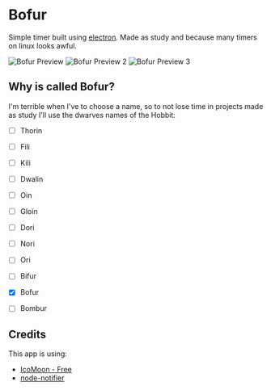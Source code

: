 # Bofur

Simple timer built using [electron](http://electron.atom.io/). Made as study and because many timers on linux looks awful.

![Bofur Preview](https://cloud.githubusercontent.com/assets/3224086/12160940/d8b01390-b4d7-11e5-90b7-439a95a20a99.png)
![Bofur Preview 2](https://cloud.githubusercontent.com/assets/3224086/12160941/d8b19418-b4d7-11e5-8c53-e9f02382fe40.png)
![Bofur Preview 3](https://cloud.githubusercontent.com/assets/3224086/12160939/d8aea500-b4d7-11e5-9699-d005a67ca1aa.png)

## Why is called Bofur?

I'm terrible when I've to choose a name, so to not lose time in projects made as study I'll use the dwarves names of the Hobbit:

- [ ] Thorin
- [ ] Fili
- [ ] Kili
- [ ] Dwalin
- [ ] Oin
- [ ] Gloin
- [ ] Dori
- [ ] Nori
- [ ] Ori
- [ ] Bifur
- [x] Bofur
- [ ] Bombur


## Credits

This app is using:

* [IcoMoon - Free](https://icomoon.io/)
* [node-notifier](https://github.com/mikaelbr/node-notifier)
